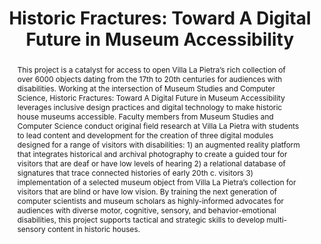 ---
done: 'FALSE'
pid: historic-fractures
title: 'Historic Fractures: Toward A Digital Future in Museum Accessibility'
category: DH Seed Grant Recipient
cohort_year: '2022'
tagline:
abstract: 'This project is a catalyst for access to open Villa La Pietra’s rich collection
  of over 6000 objects dating from the 17th to 20th centuries for audiences with disabilities.
  Working at the intersection of Museum Studies and Computer Science, Historic Fractures:
  Toward A Digital Future in Museum Accessibility leverages inclusive design practices
  and digital technology to make historic house museums accessible. Faculty members
  from Museum Studies and Computer Science conduct original field research at Villa
  La Pietra with students to lead content and development for the creation of three
  digital modules designed for a range of visitors with disabilities: 1) an augmented
  reality platform that integrates historical and archival photography to create a
  guided tour for visitors that are deaf or have low levels of hearing 2) a relational
  database of signatures that trace connected histories of early 20th c. visitors
  3) implementation of a selected museum object from Villa La Pietra’s collection
  for visitors that are blind or have low vision. By training the next generation
  of computer scientists and museum scholars as highly-informed advocates for audiences
  with diverse motor, cognitive, sensory, and behavior-emotional disabilities, this
  project supports tactical and strategic skills to develop multi-sensory content
  in historic houses.'
limerick:
pis: flouty
link:
local_image:
original_img:
layout: project
---